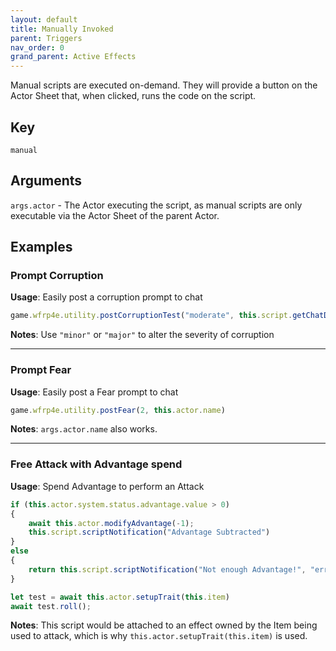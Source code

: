 ```yaml
---
layout: default
title: Manually Invoked
parent: Triggers
nav_order: 0
grand_parent: Active Effects
---
```

Manual scripts are executed on-demand. They will provide a button on the Actor Sheet that, when clicked, runs the code on the script. 

## Key
`manual`

## Arguments 

`args.actor` - The Actor executing the script, as manual scripts are only executable via the Actor Sheet of the parent Actor. 

## Examples


### Prompt Corruption

**Usage**: Easily post a corruption prompt to chat

```js
game.wfrp4e.utility.postCorruptionTest("moderate", this.script.getChatData())
```

**Notes**: Use `"minor"` or `"major"` to alter the severity of corruption

---

### Prompt Fear

**Usage**: Easily post a Fear prompt to chat

```js
game.wfrp4e.utility.postFear(2, this.actor.name)
```

**Notes**: `args.actor.name` also works.

---

### Free Attack with Advantage spend

**Usage**: Spend Advantage to perform an Attack

```js
if (this.actor.system.status.advantage.value > 0)
{
    await this.actor.modifyAdvantage(-1);
    this.script.scriptNotification("Advantage Subtracted")
}
else 
{
    return this.script.scriptNotification("Not enough Advantage!", "error")
}

let test = await this.actor.setupTrait(this.item)
await test.roll();
```

**Notes**: This script would be attached to an effect owned by the Item being used to attack, which is why `this.actor.setupTrait(this.item)` is used. 